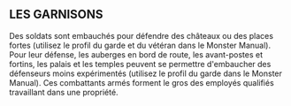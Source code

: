 ## LES GARNISONS


Des soldats sont embauchés pour défendre des châteaux
ou des places fortes (utilisez le profil du garde et du vétéran
dans le Monster Manual). Pour leur défense, les auberges
en bord de route, les avant-postes et fortins, les palais et les
temples peuvent se permettre d'embaucher des défenseurs
moins expérimentés (utilisez le profil du garde dans le
Monster Manual). Ces combattants armés forment le gros
des employés qualifiés travaillant dans une propriété.

